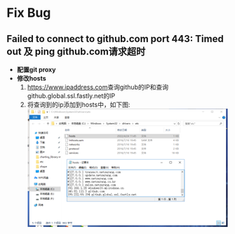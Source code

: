 # Fix Bug

## Failed to connect to github.com port 443: Timed out 及 ping github.com请求超时

- **配置git proxy**
- **修改hosts**
    1. <https://www.ipaddress.com>查询github的IP和查询github.global.ssl.fastly.net的IP
    2. 将查询到的ip添加到hosts中，如下图:![hosts](../.vuepress/public/hosts.png "hosts")